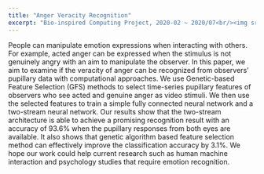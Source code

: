 ```yaml
---
title: "Anger Veracity Recognition"
excerpt: "Bio-inspired Computing Project, 2020-02 ~ 2020/07<br/><img src='/images/幻灯片2.PNG'>"
---
```


People can manipulate emotion expressions when interacting with others. For example, acted anger can be expressed when the stimulus is not genuinely angry with an aim to manipulate the observer. In this paper, we aim to examine if the veracity of anger can be recognized from observers’ pupillary data with computational approaches. We use Genetic-based Feature Selection (GFS) methods to select time-series pupillary features of observers who see acted and genuine anger as video stimuli. We then use the selected features to train a simple fully connected neural network and a two-stream neural network. Our results show that the two-stream architecture is able to achieve a promising recognition result with an accuracy of 93.6% when the pupillary responses from both eyes are available. It also shows that genetic algorithm based feature selection method can effectively improve the classification accuracy by 3.1%. We hope our work could help current research such as human machine interaction and psychology studies that require emotion recognition.
